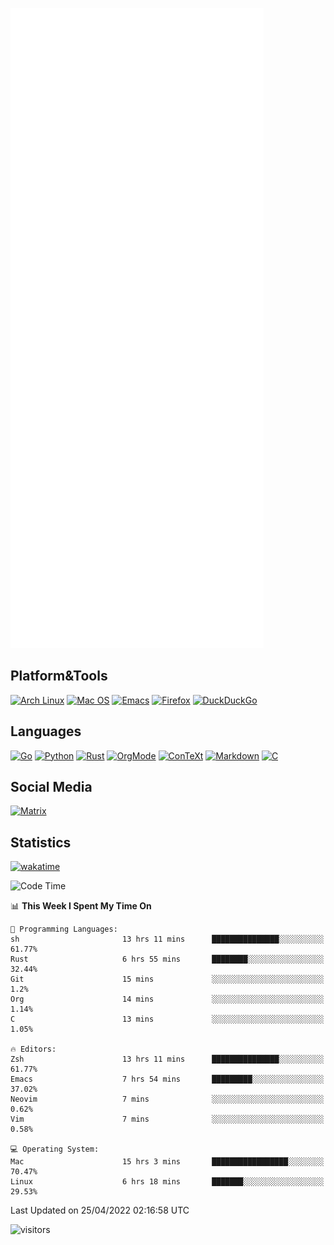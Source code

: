 ![Metrics](https://github.com/SteamedFish/SteamedFish/blob/master/github-metrics.svg)

## Platform&Tools

[![Arch Linux](https://img.shields.io/badge/ArchLinux-1793D1?logo=arch-linux&logoColor=fff&style=flat-square)](https://archlinux.org/)
[![Mac OS](https://img.shields.io/badge/MacOS-000000?style=flat-square&logo=macos&logoColor=F0F0F0)](https://www.apple.com/macos/)
[![Emacs](https://img.shields.io/badge/Emacs-%237F5AB6.svg?&style=flat-square&logo=gnu-emacs&logoColor=white)](https://www.gnu.org/software/emacs/)
[![Firefox](https://img.shields.io/badge/Firefox-FF7139?style=flat-square&logo=Firefox-Browser&logoColor=white)](https://firefox.com/)
[![DuckDuckGo](https://img.shields.io/badge/DuckDuckGo-DE5833?style=flat-square&logo=DuckDuckGo&logoColor=white)](https://duckduckgo.com/)

## Languages

[![Go](https://img.shields.io/badge/Golang-%2300ADD8.svg?style=flat-square&logo=go&logoColor=white)](https://golang.org/)
[![Python](https://img.shields.io/badge/Python-3670A0?style=flat-square&logo=python&logoColor=ffdd54)](https://www.python.org/)
[![Rust](https://img.shields.io/badge/Rust-%23000000.svg?style=flat-square&logo=rust&logoColor=white)](https://www.rust-lang.org/)
[![OrgMode](https://img.shields.io/badge/OrgMode-%23000000.svg?style=flat-square&logo=org&logoColor=white)](https://orgmode.org/)
[![ConTeXt](https://img.shields.io/badge/ConTeXt-%23008080.svg?style=flat-square&logo=latex&logoColor=white)](https://contextgarden.net/)
[![Markdown](https://img.shields.io/badge/MarkDown-%23000000.svg?style=flat-square&logo=markdown&logoColor=white)](https://daringfireball.net/projects/markdown/)
[![C](https://img.shields.io/badge/C-%2300599C.svg?style=flat-square&logo=c&logoColor=white)](https://www.iso.org/standard/74528.html)

## Social Media

[![Matrix](https://img.shields.io/badge/SteamedFish-2CA5E0?style=social&logo=matrix&logoColor=black)](https://matrix.to/#/@i:steamedfish.org)

## Statistics
[![wakatime](https://wakatime.com/badge/user/168280d6-fcf2-4b4f-ad3a-dc4612f35b38.svg)](https://wakatime.com/@168280d6-fcf2-4b4f-ad3a-dc4612f35b38)

<!--START_SECTION:waka-->
![Code Time](http://img.shields.io/badge/Code%20Time-1%2C773%20hrs%2036%20mins-blue)

📊 **This Week I Spent My Time On** 

```text
💬 Programming Languages: 
sh                       13 hrs 11 mins      ███████████████░░░░░░░░░░   61.77% 
Rust                     6 hrs 55 mins       ████████░░░░░░░░░░░░░░░░░   32.44% 
Git                      15 mins             ░░░░░░░░░░░░░░░░░░░░░░░░░   1.2% 
Org                      14 mins             ░░░░░░░░░░░░░░░░░░░░░░░░░   1.14% 
C                        13 mins             ░░░░░░░░░░░░░░░░░░░░░░░░░   1.05%

🔥 Editors: 
Zsh                      13 hrs 11 mins      ███████████████░░░░░░░░░░   61.77% 
Emacs                    7 hrs 54 mins       █████████░░░░░░░░░░░░░░░░   37.02% 
Neovim                   7 mins              ░░░░░░░░░░░░░░░░░░░░░░░░░   0.62% 
Vim                      7 mins              ░░░░░░░░░░░░░░░░░░░░░░░░░   0.58%

💻 Operating System: 
Mac                      15 hrs 3 mins       █████████████████░░░░░░░░   70.47% 
Linux                    6 hrs 18 mins       ███████░░░░░░░░░░░░░░░░░░   29.53%

```


 Last Updated on 25/04/2022 02:16:58 UTC
<!--END_SECTION:waka-->

![visitors](https://visitor-badge.laobi.icu/badge?page_id=SteamedFish.SteamedFish)
